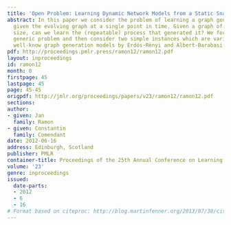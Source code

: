 ```yaml
---
title: 'Open Problem: Learning Dynamic Network Models from a Static Snapshot'
abstract: In this paper we consider the problem of learning a graph generating process
  given the evolving graph at a single point in time. Given a graph of sufficient
  size, can we learn the (repeatable) process that generated it? We formalize the
  generic problem and then consider two simple instances which are variations on the
  well-know graph generation models by Erdós-Rényi and Albert-Barabasi.
pdf: http://proceedings.pmlr.press/ramon12/ramon12.pdf
layout: inproceedings
id: ramon12
month: 0
firstpage: 45
lastpage: 45
page: 45-45
origpdf: http://jmlr.org/proceedings/papers/v23/ramon12/ramon12.pdf
sections: 
author:
- given: Jan
  family: Ramon
- given: Constantin
  family: Comendant
date: 2012-06-16
address: Edinburgh, Scotland
publisher: PMLR
container-title: Proceedings of the 25th Annual Conference on Learning Theory
volume: '23'
genre: inproceedings
issued:
  date-parts:
  - 2012
  - 6
  - 16
# Format based on citeproc: http://blog.martinfenner.org/2013/07/30/citeproc-yaml-for-bibliographies/
---
```

